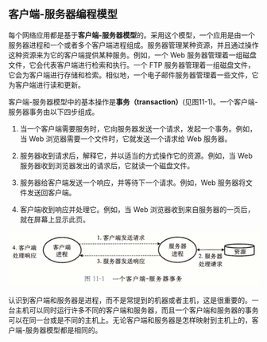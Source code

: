 ## 客户端-服务器编程模型 

​		每个网络应用都是基于**客户端-服务器模型**的。采用这个模型，一个应用是由一个服务器进程和一个或者多个客户端进程组成。服务器管理某种资源，并且通过操作这种资源来为它的客户端提供某种服务。例如，一个 Web 服务器管理着一组磁盘文件，它会代表客户端进行检索和执行。一个 FTP 服务器管理着一组磁盘文件，它会为客户端进行存储和检索。相似地，一个电子邮件服务器管理着一些文件，它为客户端进行读和更新。

​		客户端-服务器模型中的基本操作是**事务（transaction）**(见图11-1)。一个客户端-服务器事务由以下四步组成。

1. 当一个客户端需要服务时，它向服务器发送一个请求，发起一个事务。例如，当 Web 浏览器需要一个文件时，它就发送一个请求给 Web 服务器。

2. 服务器收到请求后，解释它，并以适当的方式操作它的资源。例如，当 Web 服务器收到浏览器发出的请求后，它就读一个磁盘文件。

3. 服务器给客户端发送一个响应，并等待下一个请求。例如，Web 服务器将文件发送回客户端。

4. 客户端收到响应并处理它。例如，当 Web 浏览器收到来自服务器的一页后，就在屏幕上显示此页。

![01一个客户端-服务器事务](./markdownimage/01一个客户端-服务器事务.png)

​		认识到客户端和服务器是进程，而不是常提到的机器或者主机，这是很重要的。一台主机可以同时运行许多不同的客户端和服务器，而且一个客户端和服务器的事务可以在同一台或是不同的主机上。无论客户端和服务器是怎样映射到主机上的，客户端-服务器模型都是相同的。

